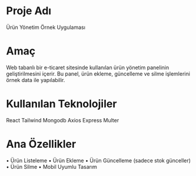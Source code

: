# Proje Adı

Ürün Yönetim Örnek Uygulaması

# Amaç

Web tabanlı bir e-ticaret sitesinde kullanılan ürün yönetim panelinin geliştirilmesini içerir. Bu
panel, ürün ekleme, güncelleme ve silme işlemlerini örnek data ile yapılabilir.

# Kullanılan Teknolojiler

React
Tailwind
Mongodb
Axios
Express
Multer

# Ana Özellikler

• Ürün Listeleme
• Ürün Ekleme
• Ürün Güncelleme (sadece stok günceller)
• Ürün Silme
• Mobil Uyumlu Tasarım
